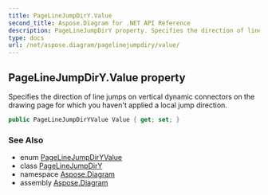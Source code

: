 ```yaml
---
title: PageLineJumpDirY.Value
second_title: Aspose.Diagram for .NET API Reference
description: PageLineJumpDirY property. Specifies the direction of line jumps on vertical dynamic connectors on the drawing page for which you havent applied a local jump direction
type: docs
url: /net/aspose.diagram/pagelinejumpdiry/value/
---
```

## PageLineJumpDirY.Value property

Specifies the direction of line jumps on vertical dynamic connectors on the drawing page for which you haven't applied a local jump direction.

```csharp
public PageLineJumpDirYValue Value { get; set; }
```

### See Also

* enum [PageLineJumpDirYValue](../../pagelinejumpdiryvalue/)
* class [PageLineJumpDirY](../)
* namespace [Aspose.Diagram](../../pagelinejumpdiry/)
* assembly [Aspose.Diagram](../../../)


